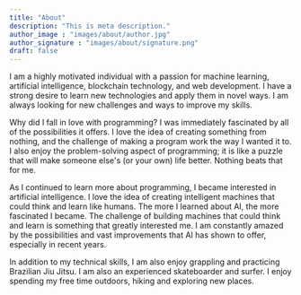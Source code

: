 ```yaml
---
title: "About"
description: "This is meta description."
author_image : "images/about/author.jpg"
author_signature : "images/about/signature.png"
draft: false
---
```


I am a highly motivated individual with a passion for machine learning, artificial intelligence, blockchain technology, and web development. I have a strong desire to learn new technologies and apply them in novel ways. I am always looking for new challenges and ways to improve my skills.

Why did I fall in love with programming? I was immediately fascinated by all of the possibilities it offers. I love the idea of creating something from nothing, and the challenge of making a program work the way I wanted it to. I also enjoy the problem-solving aspect of programming; it is like a puzzle that will make someone else's (or your own) life better. Nothing beats that for me.

As I continued to learn more about programming, I became interested in artificial intelligence. I love the idea of creating intelligent machines that could think and learn like humans. The more I learned about AI, the more fascinated I became. The challenge of building machines that could think and learn is something that greatly interested me. I am constantly amazed by the possibilities and vast improvements that AI has shown to offer, especially in recent years.

In addition to my technical skills, I am also enjoy grappling and practicing Brazilian Jiu Jitsu. I am also an experienced skateboarder and surfer. I enjoy spending my free time outdoors, hiking and exploring new places.